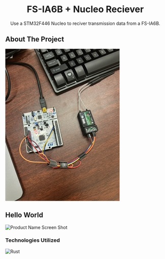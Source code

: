 <p id="readme-top" />

<div align="center">
  <h1 align="center">FS-IA6B + Nucleo Reciever</h3>

  <p align="center">
    Use a STM32F446 Nucleo to reciver transmission data from a FS-IA6B.
    </br>
  </p>
</div>

## About The Project

![Product Name Screen Shot](/images/D28DF5D1-1549-4021-B483-1920D143D7DA_4_5005_c.jpeg)

## Hello World

![Product Name Screen Shot](/images/hello-world.gif)

### Technologies Utilized

![Rust](https://img.shields.io/badge/Rust-3776AB?style=for-the-badge&logo=rust&logoColor=white)
